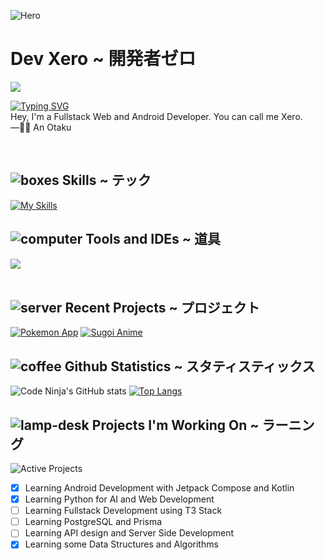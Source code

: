 ![Hero](https://user-images.githubusercontent.com/70282966/215340784-80e7fd23-e7b4-4a74-ad44-c73e3fc541cb.png)

# Dev Xero ~ 開発者ゼロ
![](https://komarev.com/ghpvc/?username=dev-xero&style=for-the-badge&label=Github+Profile+Visits+&color=5282ff)  

[![Typing SVG](https://readme-typing-svg.demolab.com?font=fira+code&duration=2000&pause=1000&width=565&lines=👋🏼+Hey!;I'm+Xero-kun;I'm+an+Android+and+Web+Developer)](https://git.io/typing-svg)  
Hey, I'm a Fullstack Web and Android Developer. You can call me Xero.   
—✌🏼 An Otaku

<br />

## ![boxes](https://user-images.githubusercontent.com/70282966/131907419-8fd04005-aae7-421b-99f1-4c429847566e.png) Skills ~ テック
[![My Skills](https://skillicons.dev/icons?i=kotlin,md,ts,js,html,css,react,vue,nuxt,next,flutter,dart,bash,bootstrap,figma,firebase,nodejs,mongodb,tailwind)](https://skillicons.dev)
<br />
## ![computer](https://user-images.githubusercontent.com/70282966/131901446-90ec343f-6ffb-4403-80b1-1dce9a650b43.png) Tools and IDEs ~ 道具
<a href="https://skillicons.dev">
  <img src="https://skillicons.dev/icons?i=git,kubernetes,docker,vscode,visualstudio,atom" />
</a>

<br />
<br />

## ![server](https://user-images.githubusercontent.com/70282966/131907017-40eb5e6a-67a7-4613-ade3-2f02def2ae7f.png) Recent Projects ~ プロジェクト

[![Pokemon App](https://readme-stats-job4fi7g8-xero-dev.vercel.app/api/pin/?username=dev-xero&repo=pokemon-app&theme=tokyonight&hide_border=true&bg_color=11151C)](https://github.com/dev-xero/pokemon-app)
[![Sugoi Anime](https://readme-stats-job4fi7g8-xero-dev.vercel.app/api/pin/?username=dev-xero&repo=sugoi-anime&theme=tokyonight&hide_border=true&bg_color=11151C)](https://github.com/dev-xero/sugoi-anime)

## ![coffee](https://user-images.githubusercontent.com/70282966/131907085-a312ce19-86c5-496a-9aa4-eca7cbcce7c1.png) Github Statistics ~ スタティスティックス
![Code Ninja's GitHub stats](https://readme-stats-job4fi7g8-xero-dev.vercel.app/api?username=dev-xero&card_width=440&theme=tokyonight&show_icons=true&hide_border=true&bg_color=11151C)
[![Top Langs](https://readme-stats-job4fi7g8-xero-dev.vercel.app/api/top-langs/?username=dev-xero&layout=compact&langs_count=8&theme=tokyonight&hide_border=true&bg_color=11151C)](https://github.com/anuraghazra/github-readme-stats)


## ![lamp-desk](https://user-images.githubusercontent.com/70282966/131908132-98b1e101-f327-45e6-9fca-30a5c6542b10.png) Projects I'm Working On ~ ラーニング
![Active Projects](https://user-images.githubusercontent.com/70282966/215342235-1c8f0cd9-df6d-46e8-8a3e-248fc92e9839.png)

- [x] Learning Android Development with Jetpack Compose and Kotlin  
- [x] Learning Python for AI and Web Development  
- [ ] Learning Fullstack Development using T3 Stack
- [ ] Learning PostgreSQL and Prisma
- [ ] Learning API design and Server Side Development
- [x] Learning some Data Structures and Algorithms  
